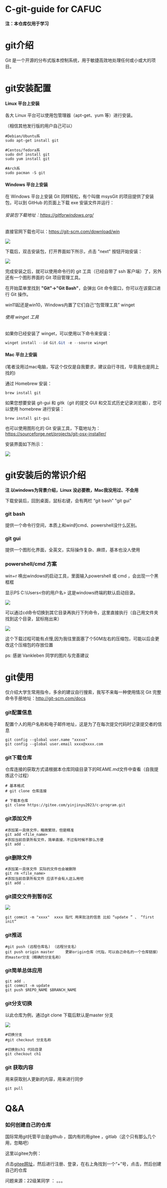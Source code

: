 # C-git-guide for CAFUC

**注：本仓库仅用于学习**


# git介绍
Git 是一个开源的分布式版本控制系统，用于敏捷高效地处理任何或小或大的项目。


# git安装配置

#### Linux 平台上安装
各大 Linux 平台可以使用包管理器（apt-get、yum 等）进行安装。

（相信其他发行版的用户自己可以）

```shell
#Debian/Ubuntu系
sudo apt-get install git 

#Centos/fedora系
sudo dnf install git 
sudo yum install git

#Arch系
sudo pacman -S git
```


#### Windows 平台上安装

在 Windows 平台上安装 Git 同样轻松，有个叫做 msysGit 的项目提供了安装包，可以到 GitHub 的页面上下载 exe 安装文件并运行：
###### 安装包下载地址：https://gitforwindows.org/
直接官网下载也可以：https://git-scm.com/download/win

![](https://www.runoob.com/wp-content/uploads/2015/02/git-win.png)

下载后，双击安装包，打开界面如下所示，点击 "next" 按钮开始安装：

![](https://www.runoob.com/wp-content/uploads/2015/02/20140127131250906)

完成安装之后，就可以使用命令行的 git 工具（已经自带了 ssh 客户端）了，另外还有一个图形界面的 Git 项目管理工具。

在开始菜单里找到 **"Git"->"Git Bash"**，会弹出 Git 命令窗口，你可以在该窗口进行 Git 操作。



win11起还是win10，Windows内置了它们自己“包管理工具” winget

######  使用 winget 工具

如果你已经安装了 winget，可以使用以下命令来安装：

```powershell
winget install --id Git.Git -e --source winget
```

#### Mac 平台上安装  

 (笔者没用过mac电脑，写这个仅仅是自我要求，建议自行寻找，毕竟我也是网上找的)

通过 Homebrew 安装：
```shell
brew install git
```

如果您想要安装 git-gui 和 gitk（git 的提交 GUI 和交互式历史记录浏览器），您可以使用 homebrew 进行安装：
```shell
brew install git-gui
```
也可以使用图形化的 Git 安装工具，下载地址为：https://sourceforge.net/projects/git-osx-installer/

安装界面如下所示：

![](https://www.runoob.com/wp-content/uploads/2015/02/18333fig0107-tn.png)

# git安装后的常识介绍

**注 以windows为背景介绍，Linux 没必要教，Mac我没用过、不会用**

下载安装后，回到桌面，鼠标右键，会有两栏 “git bash” "git gui"

### git bash
提供一个命令行空间，本质上和win的cmd、powershell没什么区别。

### git gui 
提供一个图形化界面，全英文，实际操作复杂、麻烦，基本也没人使用

### powershell/cmd 方案
win+r  唤出windows的启动工具，里面输入powershell 或 cmd ，会出现一个黑框框

显示PS C:\Users\<你的用户名>  这是windows终端的默认启动目录。

![](img/cmd1.png)

可以通过cd命令切换到其它目录再执行下列命令，这里直接执行（自己用文件夹找到这个目录，鼠标拖出来）

![](img/cmd2.png)

这个下载过程可能有点慢,因为我往里面塞了个50M左右的压缩包，可能以后会更改这个压缩包的存放位置

ps: 感谢 Vankleben 同学的图片与完善建议


# git使用

仅介绍大学生常用指令，多余的建议自行搜索，我写不来每一种使用情况
Git 完整命令手册地址：http://git-scm.com/docs




### git配置信息

配置个人的用户名称和电子邮件地址，这是为了在每次提交代码时记录提交者的信息

```shell
git config --global user.name "xxxxx"
git config --global user.email xxxx@xxxx.com
```

### git下载仓库

仓库连接的获取方式请根据本仓库同级目录下的REAME.md文件中查看（自我提炼这个过程）

```shell
# 基本格式
# git clone 仓库连接

# 下载本仓库
git clone https://gitee.com/yinjinyu2023/c-program.git
```

### git添加文件

```shell
#添加某一具体文件，略微繁琐，但是精准
git add <file_name> 
#添加当前目录所有文件，简单直接，不过有时候不那么方便
git add . 
```

### git删除文件
```shell
#添加某一具体文件 实际的文件也会被删除
git rm <file_name> 
#添加当前目录所有文件 应该不会有人这么用吧
git add . 
```

### git提交文件到暂存区
![](img/git_分区.png)
```shell
git commit -m "xxxx"  xxxx 指代 用来批注的信息 比如 “update ” 、 “first init”
```

### git推送

```shell
#git push (远程仓库名) （远程分支名） 
git push origin master     更新origin仓库（代指，可以自己命名的一个仓库链接）的master分支（精确的分支名称）
```

### git简单总体应用
```shell
git add .
git commit -m update
git push $REPO_NAME $BRANCH_NAME
```


### git分支切换

以此仓库为例，通过git clone 下载后默认是master 分支

![](img/branch-a.png)
```shell
#切换分支
#git checkout 分支名称

#切换到ch1 代码目录
git checkout ch1
```

### git 获取内容

用来获取别人更新的内容，用来进行同步

```shell
git pull
```





<a id="section1"></a>
# Q&A

### 如何创建自己的仓库

国际常用git托管平台是github ，国内有的用gitee ，gitlab（这个只有那么几个用，忽略吧）

这里以gitee为例：

点击[gitee网址](https://gitee.com/)，然后进行注册、登录，在右上角找到一个“+”号，点击，然后创建自己的仓库



问题来源：22级某同学 ：  。。。

